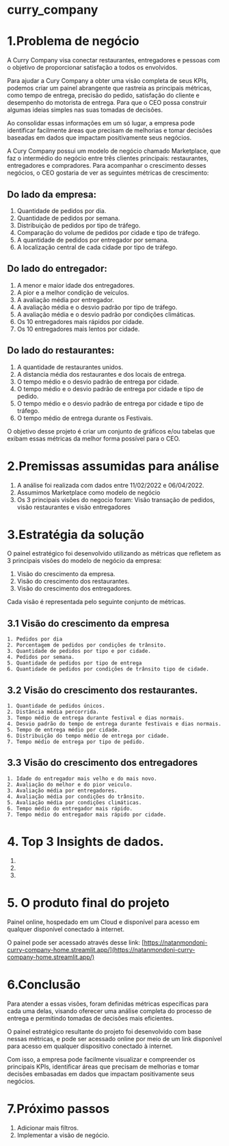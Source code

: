 # curry_company

# 1.Problema de negócio
    
    
A Curry Company visa conectar restaurantes, entregadores e pessoas com o objetivo de proporcionar satisfação a todos os envolvidos.
    
Para ajudar a Cury Company a obter uma visão completa de seus KPIs, podemos criar um painel abrangente que rastreia as principais métricas, como tempo de entrega, precisão do pedido, satisfação do cliente e desempenho do motorista de entrega. Para que o CEO possa construir algumas ideias simples nas suas tomadas de decisões. 
    
Ao consolidar essas informações em um só lugar, a empresa pode identificar facilmente áreas que precisam de melhorias e tomar decisões baseadas em dados que impactam positivamente seus negócios.
    
A Cury Company possui um modelo de negócio chamado Marketplace, que faz o intermédio do negócio entre três clientes principais: restaurantes, entregadores e compradores. Para acompanhar o crescimento desses negócios, o CEO gostaria de ver as seguintes métricas de crescimento:
    
## Do lado da empresa:
  1. Quantidade de pedidos por dia.
  2. Quantidade de pedidos por semana.
  3. Distribuição de pedidos por tipo de tráfego.
  4. Comparação do volume de pedidos por cidade e tipo de tráfego.
  5. A quantidade de pedidos por entregador por semana.
  6. A localização central de cada cidade por tipo de tráfego.
    
## Do lado do entregador:
    
  1. A menor e maior idade dos entregadores.
  2. A pior e a melhor condição de veículos.
  3. A avaliação média por entregador.
  4. A avaliação média e o desvio padrão por tipo de tráfego.
  5. A avaliação média e o desvio padrão por condições climáticas.
  6. Os 10  entregadores mais rápidos por cidade.
  7. Os 10 entregadores mais lentos por cidade.
    
## Do lado do restaurantes:
    
  1. A quantidade de restaurantes unidos.
  2. A distancia média dos restaurantes e dos locais de entrega.
  3. O tempo médio e o desvio padrão de entrega por cidade.
  4. O tempo médio e o desvio padrão de entrega por cidade e tipo de pedido.
  5. O tempo médio e o desvio padrão de entrega por cidade e tipo de tráfego.
  6. O tempo médio de entrega durante os Festivais. 
    
O objetivo desse projeto é criar um conjunto de gráficos e/ou tabelas que exibam essas métricas da melhor forma possível para o CEO.
    
    
# 2.Premissas assumidas para análise
1. A análise foi realizada com dados entre 11/02/2022 e 06/04/2022.
2. Assumimos Marketplace como modelo de negócio
3. Os 3 principais visões do negocio foram: Visão transação de pedidos, visão restaurantes e visão entregadores
    
# 3.Estratégia da solução
    
O painel estratégico foi desenvolvido utilizando as métricas que refletem as  3 principais visões do modelo de negócio da empresa:
    
 1. Visão do crescimento da empresa.
 2. Visão do crescimento dos restaurantes.
 3. Visão do crescimento dos entregadores.
    
 Cada visão é representada pelo seguinte conjunto de métricas.
    
 ## 3.1 Visão do crescimento da empresa
    1. Pedidos por dia
    2. Porcentagem de pedidos por condições de trânsito.
    3. Quantidade de pedidos por tipo e por cidade.
    4. Pedidos por semana.
    5. Quantidade de pedidos por tipo de entrega
    6. Quantidade de pedidos por condições de trânsito tipo de cidade.
 ## 3.2 Visão do crescimento dos restaurantes.
    1. Quantidade de pedidos únicos.
    2. Distância média percorrida.
    3. Tempo médio de entrega durante festival e dias normais.
    4. Desvio padrão do tempo de entrega durante festivais e dias normais.
    5. Tempo de entrega médio por cidade.
    6. Distribuição do tempo médio de entrega por cidade.
    7. Tempo médio de entrega por tipo de pedido.
    
 ## 3.3 Visão do crescimento dos entregadores
    
    1. Idade do entregador mais velho e do mais novo.
    2. Avaliação do melhor e do pior veiculo.
    3. Avaliação média por entregadores.
    4. Avaliação média por condições do trânsito.
    5. Avaliação média por condições climáticas.
    6. Tempo médio do entregador mais rápido.
    7. Tempo médio do entregador mais rápido por cidade.
    

# 4. Top 3 Insights de dados.
1.
2.
3.
    
    
# 5. O produto final do projeto
    
Painel online, hospedado em um Cloud e disponível para acesso em qualquer disponível conectado à internet.
    
O painel pode ser acessado através desse link: [https://natanmondoni-curry-company-home.streamlit.app/](https://natanmondoni-curry-company-home.streamlit.app/)
    

# 6.Conclusão
    
Para atender a essas visões, foram definidas métricas específicas para cada uma delas, visando oferecer uma análise completa do processo de entrega e permitindo tomadas de decisões mais eficientes.

O painel estratégico resultante do projeto foi desenvolvido com base nessas métricas, e pode ser acessado online por meio de um link disponível para acesso em qualquer dispositivo conectado à internet.

Com isso, a empresa pode facilmente visualizar e compreender os principais KPIs, identificar áreas que precisam de melhorias e tomar decisões embasadas em dados que impactam positivamente seus negócios.
    
# 7.Próximo passos
1. Adicionar mais filtros.
2. Implementar a visão de negócio.

